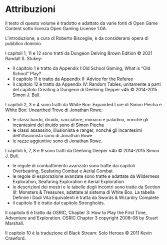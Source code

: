 # Attribuzioni

Il testo di questo volume è tradotto e adattato da varie fonti di Open Game Content sotto licenza Open Gaming License 1.0A.

L'introduzione, a cura di Roberto Bisceglie, è da considerarsi opera di pubblico dominio.

I capitoli 1, 11 e 12 sono tratti da Dungeon Delving Brown Edition © 2021 Randall S. Stukey:
- Il capitolo 1 è tratto da Appendix I:Old School Gaming, What is “Old School” Play?
- Il capitolo 11 è tratto da Appendix II: Advice for the Referee
- Il capitolo 12 è tratto da Appendix IV: Random Tables, unitamente a parti del capitolo Creating a Dungeon di Deelving Depper v4b © 2014-2015 Simon J. Bull.

I capitoli 2, 3 e 4 sono tratti da White Box: Expanded Lore di Simon Piecha e White Box: Unearthed Trove di Jonathan Rowe:
- le classi bardo, druido, cacciatore, monaco e paladino, nonché gli incantesimi del druido sono di Simon Piecha
- le classi assassino, illusionista e ranger, nonché gli incantesimi dell'illusionista sono di Jonathan Rowe
- le razze aggiuntive sono di Jonathan Rowe.

I capitoli 5, 7, 8 e 9 sono tratti da Deelving Deeper v4b © 2014-2015 Simon J. Bull.
- le regole di combattimento avanzato sono tratte dai capitoli Overbearing, Seafaring Combat e Aerial Combat
- le regole di esplorazione avanzate sono tratte e adattate da Wilderness Exploration, Seafaring Exploration e Aerial Exploration
- le descrizioni dei mostri e le tabelle degli incontri sono tratte da Section III: Monsters & Treasures, adattate al sistema di White Box. La tabella Definire i Dadi Vita Equivalenti è tratta da Swords & Wizardry Complete
- il capitolo 9 è tratto dal capitolo Strongholds.

Il capitolo 6 è tratto da OSRIC, Chapter 3: How to Play the First Time, Adventure and Exploration. OSRIC Chapter 3 copyright 2006-08 by Stuart Marshall.

Il capitolo 10 è la traduzione di Black Stream: Solo Heroes © 2011 Kevin Crawford.